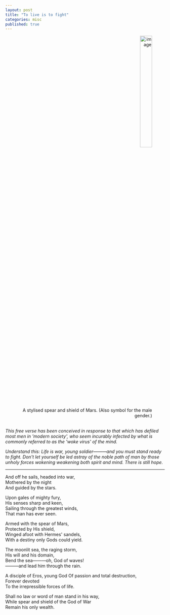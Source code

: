 ```yaml
---
layout: post
title: "To live is to fight"
categories: misc
published: true
---
```


<figure style="text-align: right;">
<img src='/blog/assets/images/mars-symbol.png' alt='image' style="display: right; margin: 0 auto; width: 30%; height: 30%;" /> <br>
<figcaption style="text-align: right">A stylised spear and shield of Mars. (Also symbol for the male gender.)</figcaption>
</figure> 
<br><i>
This free verse has been conceived in response to that which has defiled most men in ’modern society', who seem incurably infected by what is commonly referred to as the 'woke virus' of the mind.<br></i>
<p><i>
Understand this: Life is war, young soldier———and you must stand ready to fight. Don't let yourself be led astray of the noble path of man by those unholy forces <i>wokening</i> weakening both spirit and mind. There is still hope.<br></i>
<hr /></p><p>
And off he sails, headed into war,<br>
Mothered by the night<br>
And guided by the stars.<br>
</p><p>
Upon gales of mighty fury,<br>
His senses sharp and keen,<br>
Sailing through the greatest winds,<br>
That man has ever seen.<br>
</p><p>
Armed with the spear of Mars,<br>
Protected by His shield,<br>
Winged afoot with Hermes' sandels,<br>
With a destiny only Gods could yield.<br>
</p><p>
The moonlit sea, the raging storm,<br>
His will and his domain,<br>
Bend the sea———oh, God of waves!<br>
———and lead him through the rain.<br>
 </p><p>
A disciple of Eros, young God
Of passion and total destruction,<br>
Forever devoted<br>
To the irrepressible forces of life.<br>
</p><p>
Shall no law or word of man stand in his way,<br>
While spear and shield of the God of War<br>
Remain his only wealth.<br>
</p>
